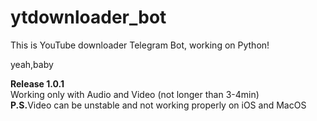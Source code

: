 # ytdownloader_bot
This is YouTube downloader Telegram Bot, working on Python!

yeah,baby

<b>Release 1.0.1</b>
<br>
Working only with Audio and Video (not longer than 3-4min)
<br>
<b>P.S.</b>Video can be unstable and not working properly on iOS and MacOS
